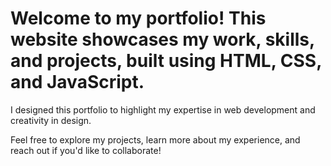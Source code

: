 # Welcome to my portfolio! This website showcases my work, skills, and projects, built using HTML, CSS, and JavaScript. 

I designed this portfolio to highlight my expertise in web development and creativity in design. 

Feel free to explore my projects, learn more about my experience, and reach out if you'd like to collaborate!
